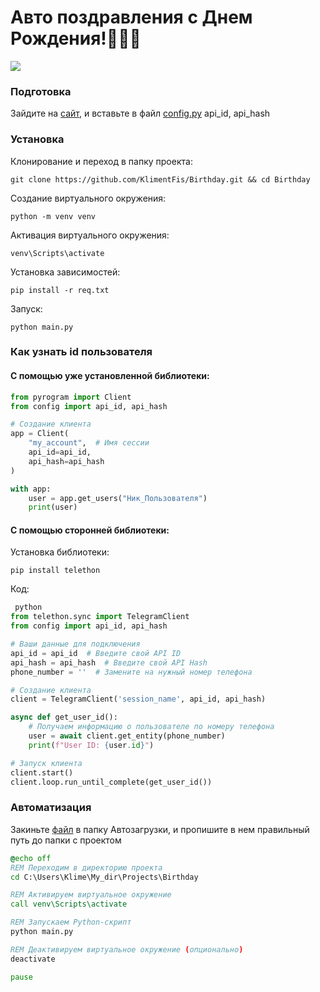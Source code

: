 # Авто поздравления с Днем Рождения!🥳🥳🥳

![](https://avatars.mds.yandex.net/i?id=d7e7a78150ce9795a9483c1bc1e0f98f_l-9097903-images-thumbs&n=13)

### Подготовка
Зайдите на [сайт](https://my.telegram.org), и вставьте в файл [config.py](config.py) api_id, api_hash

### Установка
Клонирование и переход в папку проекта:
``` 
git clone https://github.com/KlimentFis/Birthday.git && cd Birthday
```
Создание виртуального окружения:
``` 
python -m venv venv
```
Активация виртуального окружения:
``` 
venv\Scripts\activate
```
Установка зависимостей:
``` 
pip install -r req.txt
```
Запуск:
``` 
python main.py
```

### Как узнать id пользователя
#### С помощью уже установленной библиотеки:
``` python
from pyrogram import Client
from config import api_id, api_hash

# Создание клиента
app = Client(
    "my_account",  # Имя сессии
    api_id=api_id,
    api_hash=api_hash
)

with app:
    user = app.get_users("Ник_Пользователя")
    print(user)
```
#### С помощью сторонней библиотеки:
Установка библиотеки:
```
pip install telethon
```
Код:
``` python
 python
from telethon.sync import TelegramClient
from config import api_id, api_hash 

# Ваши данные для подключения
api_id = api_id  # Введите свой API ID
api_hash = api_hash  # Введите свой API Hash
phone_number = ''  # Замените на нужный номер телефона

# Создание клиента
client = TelegramClient('session_name', api_id, api_hash)

async def get_user_id():
    # Получаем информацию о пользователе по номеру телефона
    user = await client.get_entity(phone_number)
    print(f"User ID: {user.id}")

# Запуск клиента
client.start()
client.loop.run_until_complete(get_user_id())
```


### Автоматизация

Закиньте [файл](Birthday.bat) в папку Автозагрузки, и пропишите в нем правильный путь до папки с проектом
``` bat
@echo off
REM Переходим в директорию проекта
cd C:\Users\Klime\My_dir\Projects\Birthday

REM Активируем виртуальное окружение
call venv\Scripts\activate

REM Запускаем Python-скрипт
python main.py

REM Деактивируем виртуальное окружение (опционально)
deactivate

pause
```